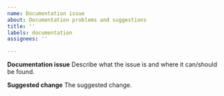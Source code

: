 ```yaml
---
name: Documentation issue
about: Documentation problems and suggestions
title: ''
labels: documentation
assignees: ''

---
```


**Documentation issue**
Describe what the issue is and where it can/should be found.

**Suggested change** 
The suggested change.
